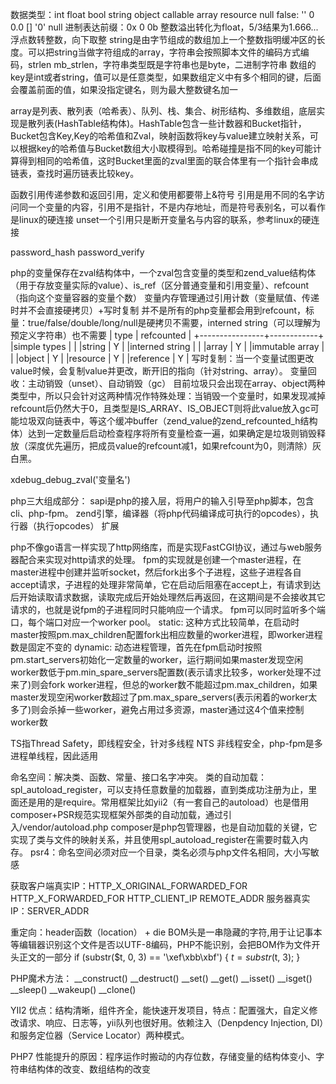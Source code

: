 数据类型：int float bool string    object callable array    resource null
false: '' 0 0.0 [] '0' null
进制表达前缀：0x 0 0b
整数溢出转化为float，5/3结果为1.666...
浮点数转整数，向下取整
string是由字节组成的数组加上一个整数指明缓冲区的长度。可以把string当做字符组成的array，字符串会按照脚本文件的编码方式编码，strlen mb_strlen，字符串类型既是字符串也是byte，二进制字符串
数组的key是int或者string，值可以是任意类型，如果数组定义中有多个相同的键，后面会覆盖前面的值，如果没指定键名，则为最大整数键名加一

array是列表、散列表（哈希表）、队列、栈、集合、树形结构、多维数组，底层实现是散列表(HashTable结构体)。HashTable包含一些计数器和Bucket指针，Bucket包含Key,Key的哈希值和Zval，映射函数将key与value建立映射关系，可以根据key的哈希值与Bucket数组大小取模得到。哈希碰撞是指不同的key可能计算得到相同的哈希值，这时Bucket里面的zval里面的联合体里有一个指针会串成链表，查找时遍历链表比较key。

函数引用传递参数和返回引用，定义和使用都要带上&符号
引用是用不同的名字访问同一个变量的内容，引用不是指针，不是内存地址，而是符号表别名，可以看作是linux的硬连接
unset一个引用只是断开变量名与内容的联系，参考linux的硬连接

password_hash password_verify

php的变量保存在zval结构体中，一个zval包含变量的类型和zend_value结构体（用于存放变量实际的value）、is_ref（区分普通变量和引用变量）、refcount（指向这个变量容器的变量个数）
变量内存管理通过引用计数（变量赋值、传递时并不会直接硬拷贝）+写时复制
并不是所有的php变量都会用到refcount，标量：true/false/double/long/null是硬拷贝不需要，interned string（可以理解为预定义字符串）也不需要
|     type       | refcounted |
+----------------+------------+
|simple types    |            |
|string          |      Y     |
|interned string |            |
|array           |      Y     |
|immutable array |            |
|object          |      Y     |
|resource        |      Y     |
|reference       |      Y     |
写时复制：当一个变量试图更改value时候，会复制value并更改，断开旧的指向（针对string、array）。
变量回收：主动销毁（unset）、自动销毁（gc）
目前垃圾只会出现在array、object两种类型中，所以只会针对这两种情况作特殊处理：当销毁一个变量时，如果发现减掉refcount后仍然大于0，且类型是IS_ARRAY、IS_OBJECT则将此value放入gc可能垃圾双向链表中，等这个缓冲buffer（zend_value的zend_refcounted_h结构体）达到一定数量后启动检查程序将所有变量检查一遍，如果确定是垃圾则销毁释放（深度优先遍历，把成员value的refcount减1，如果refcount为0，则清除）灰白黑。

xdebug_debug_zval('变量名')

php三大组成部分：
sapi是php的接入层，将用户的输入引导至php脚本，包含cli、php-fpm。
zend引擎，编译器（将php代码编译成可执行的opcodes），执行器（执行opcodes）
扩展

php不像go语言一样实现了http网络库，而是实现FastCGI协议，通过与web服务器配合来实现对http请求的处理。
fpm的实现就是创建一个master进程，在master进程中创建并监听socket，然后fork出多个子进程，这些子进程各自accept请求，子进程的处理非常简单，它在启动后阻塞在accept上，有请求到达后开始读取请求数据，读取完成后开始处理然后再返回，在这期间是不会接收其它请求的，也就是说fpm的子进程同时只能响应一个请求。
fpm可以同时监听多个端口，每个端口对应一个worker pool。
static: 这种方式比较简单，在启动时master按照pm.max_children配置fork出相应数量的worker进程，即worker进程数是固定不变的
dynamic: 动态进程管理，首先在fpm启动时按照pm.start_servers初始化一定数量的worker，运行期间如果master发现空闲worker数低于pm.min_spare_servers配置数(表示请求比较多，worker处理不过来了)则会fork worker进程，但总的worker数不能超过pm.max_children，如果master发现空闲worker数超过了pm.max_spare_servers(表示闲着的worker太多了)则会杀掉一些worker，避免占用过多资源，master通过这4个值来控制worker数

TS指Thread Safety，即线程安全，针对多线程
NTS 非线程安全，php-fpm是多进程单线程，因此适用

命名空间：解决类、函数、常量、接口名字冲突。
类的自动加载：spl_autoload_register，可以支持任意数量的加载器，直到类成功注册为止，里面还是用的是require。常用框架比如yii2（有一套自己的autoload）也是借用composer+PSR规范实现框架外部类的自动加载，通过引入/vendor/autoload.php
composer是php包管理器，也是自动加载的关键，它实现了类与文件的映射关系，并且使用spl_autoload_register在需要时载入内存。
psr4：命名空间必须对应一个目录，类名必须与php文件名相同，大小写敏感

获取客户端真实IP：HTTP_X_ORIGINAL_FORWARDED_FOR HTTP_X_FORWARDED_FOR HTTP_CLIENT_IP REMOTE_ADDR
服务器真实IP：SERVER_ADDR

重定向：header函数（location） + die
BOM头是一串隐藏的字符,用于让记事本等编辑器识别这个文件是否以UTF-8编码，PHP不能识别，会把BOM作为文件开头正文的一部分
if (substr($t, 0, 3) == '\xef\xbb\xbf') {
	$t = substr($t, 3);
}

PHP魔术方法：
__construct() __destruct() __set() __get() __isset() __isget() __sleep() __wakeup() __clone()

YII2 优点：结构清晰，组件齐全，能快速开发项目，特点：配置强大，自定义修改请求、响应、日志等，yii队列也很好用。依赖注入（Denpdency Injection, DI）和服务定位器（Service Locator）两种模式。

PHP7 性能提升的原因：程序运作时搬动的内存位数，存储变量的结构体变小、字符串结构体的改变、数组结构的改变
